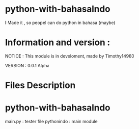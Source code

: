 # python-with-bahasaIndo

I Made it , so peopel can do python in bahasa (maybe)

# Information and version :

NOTICE : This module is in develoment, made by Timothy14980

VERSION : 0.0.1 Alpha

# Files Description

python-with-bahasaIndo
==========================
main.py : tester file
pythonindo : main module
